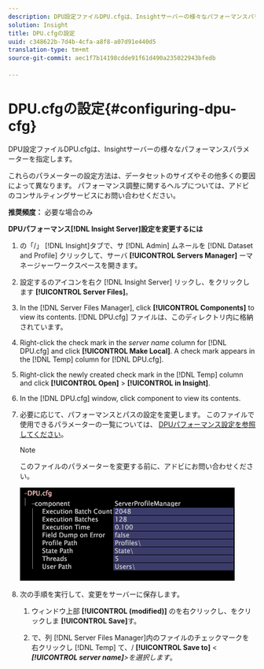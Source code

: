 ```yaml
---
description: DPU設定ファイルDPU.cfgは、Insightサーバーの様々なパフォーマンスパラメーターを指定します。
solution: Insight
title: DPU.cfgの設定
uuid: c348622b-7d4b-4cfa-a8f8-a07d91e440d5
translation-type: tm+mt
source-git-commit: aec1f7b14198cdde91f61d490a235022943bfedb

---
```



# DPU.cfgの設定{#configuring-dpu-cfg}

DPU設定ファイルDPU.cfgは、Insightサーバーの様々なパフォーマンスパラメーターを指定します。

これらのパラメーターの設定方法は、データセットのサイズやその他多くの要因によって異なります。 パフォーマンス調整に関するヘルプについては、アドビのコンサルティングサービスにお問い合わせください。

**推奨頻度：** 必要な場合のみ

**DPUパフォーマンス[!DNL Insight Server]設定を変更するには**

1. の「/」 [!DNL Insight]タブで、サ [!DNL Admin] ムネールを [!DNL Dataset and Profile] クリックして、サーバ **[!UICONTROL Servers Manager]** ーマネージャーワークスペースを開きます。
1. 設定するのアイコンを右ク [!DNL Insight Server] リックし、をクリックします **[!UICONTROL Server Files]**。
1. In the [!DNL Server Files Manager], click **[!UICONTROL Components]** to view its contents. [!DNL DPU.cfg] ファイルは、このディレクトリ内に格納されています。
1. Right-click the check mark in the *server name* column for [!DNL DPU.cfg] and click **[!UICONTROL Make Local]**. A check mark appears in the [!DNL Temp] column for [!DNL DPU.cfg].
1. Right-click the newly created check mark in the [!DNL Temp] column and click **[!UICONTROL Open]** > **[!UICONTROL in Insight]**.
1. In the [!DNL DPU.cfg] window, click component to view its contents.
1. 必要に応じて、パフォーマンスとパスの設定を変更します。 このファイルで使用できるパラメーターの一覧については、 [DPUパフォーマンス設定を参照してください](../../../home/c-inst-svr/c-cfg-stgs-ref/c-dpu-perf-stgs.md#concept-477c4c526de44bda84176e62266c3df1)。

   >[!NOTE]
   >
   >このファイルのパラメーターを変更する前に、アドビにお問い合わせください。

   ![](assets/cfg_DPU_egvalues.png)

1. 次の手順を実行して、変更をサーバーに保存します。

   1. ウィンドウ上部 **[!UICONTROL (modified)]** のを右クリックし、をクリックしま **[!UICONTROL Save]**&#x200B;す。

   1. で、列 [!DNL Server Files Manager]内のファイルのチェックマークを右クリックし [!DNL Temp] て、/ **[!UICONTROL Save to]** &lt; ***[!UICONTROL server name]**>を選択します*。

